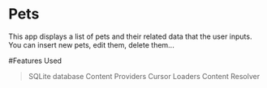 # Pets
This app displays a list of pets and their related data that the user inputs.
You can insert new pets, edit them, delete them...

#Features Used

> SQLite database
> Content Providers
> Cursor Loaders
> Content Resolver


